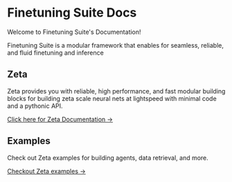 # Finetuning Suite Docs

Welcome to Finetuning Suite's Documentation!

Finetuning Suite  is a modular framework that enables for seamless, reliable, and fluid finetuning and inference

## Zeta

<!-- ![Zeta Banner](docs/assets/img/zetascale.png) -->

Zeta provides you with reliable, high performance, and fast modular building blocks for building zeta scale neural nets at lightspeed with minimal code and a pythonic API. 

[Click here for Zeta Documentation →](ft/)


## Examples

Check out Zeta examples for building agents, data retrieval, and more.

[Checkout Zeta examples →](examples/)

